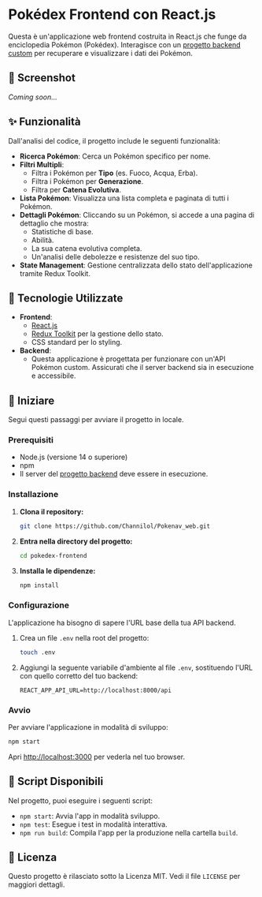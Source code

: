 # Pokédex Frontend con React.js

Questa è un'applicazione web frontend costruita in React.js che funge da enciclopedia Pokémon (Pokédex). Interagisce con un [progetto backend custom](https://github.com/Channilol/PokedexApi_backend) per recuperare e visualizzare i dati dei Pokémon.

## 📸 Screenshot

*Coming soon...*

## ✨ Funzionalità

Dall'analisi del codice, il progetto include le seguenti funzionalità:

-   **Ricerca Pokémon**: Cerca un Pokémon specifico per nome.
-   **Filtri Multipli**:
    -   Filtra i Pokémon per **Tipo** (es. Fuoco, Acqua, Erba).
    -   Filtra i Pokémon per **Generazione**.
    -   Filtra per **Catena Evolutiva**.
-   **Lista Pokémon**: Visualizza una lista completa e paginata di tutti i Pokémon.
-   **Dettagli Pokémon**: Cliccando su un Pokémon, si accede a una pagina di dettaglio che mostra:
    -   Statistiche di base.
    -   Abilità.
    -   La sua catena evolutiva completa.
    -   Un'analisi delle debolezze e resistenze del suo tipo.
-   **State Management**: Gestione centralizzata dello stato dell'applicazione tramite Redux Toolkit.

## 🚀 Tecnologie Utilizzate

-   **Frontend**:
    -   [React.js](https://reactjs.org/)
    -   [Redux Toolkit](https://redux-toolkit.js.org/) per la gestione dello stato.
    -   CSS standard per lo styling.
-   **Backend**:
    -   Questa applicazione è progettata per funzionare con un'API Pokémon custom. Assicurati che il server backend sia in esecuzione e accessibile.

## 🏁 Iniziare

Segui questi passaggi per avviare il progetto in locale.

### Prerequisiti

-   Node.js (versione 14 o superiore)
-   npm
-   Il server del [progetto backend](https://github.com/Channilol/PokedexApi_backend) deve essere in esecuzione.

### Installazione

1.  **Clona il repository:**
    ```sh
    git clone https://github.com/Channilol/Pokenav_web.git
    ```
2.  **Entra nella directory del progetto:**
    ```sh
    cd pokedex-frontend
    ```
3.  **Installa le dipendenze:**
    ```sh
    npm install
    ```

### Configurazione

L'applicazione ha bisogno di sapere l'URL base della tua API backend.

1.  Crea un file `.env` nella root del progetto:
    ```sh
    touch .env
    ```
2.  Aggiungi la seguente variabile d'ambiente al file `.env`, sostituendo l'URL con quello corretto del tuo backend:
    ```
    REACT_APP_API_URL=http://localhost:8000/api
    ```

### Avvio

Per avviare l'applicazione in modalità di sviluppo:

```sh
npm start
```

Apri [http://localhost:3000](http://localhost:3000) per vederla nel tuo browser.

## 📜 Script Disponibili

Nel progetto, puoi eseguire i seguenti script:

-   `npm start`: Avvia l'app in modalità sviluppo.
-   `npm test`: Esegue i test in modalità interattiva.
-   `npm run build`: Compila l'app per la produzione nella cartella `build`.

## 📄 Licenza

Questo progetto è rilasciato sotto la Licenza MIT. Vedi il file `LICENSE` per maggiori dettagli.
